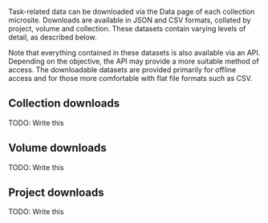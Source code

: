 Task-related data can be downloaded via the Data page of each collection
microsite. Downloads are available in JSON and CSV formats, collated by
project, volume and collection. These datasets contain varying levels of
detail, as described below.

Note that everything contained in these datasets is also available via an
API. Depending on the objective, the API may provide a more suitable method
of access. The downloadable datasets are provided primarily for offline access
and for those more comfortable with flat file formats such as CSV.

## Collection downloads

TODO: Write this

## Volume downloads

TODO: Write this

## Project downloads

TODO: Write this
